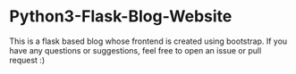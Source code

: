 # Python3-Flask-Blog-Website
This is a flask based blog whose frontend is created using bootstrap.
If you have any questions or suggestions, feel free to open an issue or pull request :)

